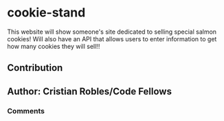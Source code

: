 # cookie-stand

This website will show someone's site dedicated to selling special salmon cookies! Will also have an API that allows users to enter information to get how many cookies they will sell!!

## Contribution


## Author: Cristian Robles/Code Fellows



### Comments

